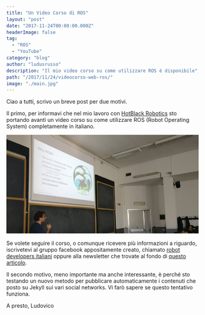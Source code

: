 ```yaml
---
title: "Un Video Corso di ROS"
layout: "post"
date: "2017-11-24T00:00:00.000Z"
headerImage: false
tag: 
  - "ROS"
  - "YouTube"
category: "blog"
author: "ludusrusso"
description: "Il mio video corso su come utilizzare ROS è disponibile"
path: "/2017/11/24/videocorso-web-ros/"
image: "./main.jpg"
---
```


Ciao a tutti,
scrivo un breve post per due motivi.

Il primo, per informavi che nel mio lavoro con [HotBlack Robotics](http://hotblackrobotics.com) sto portando avanti un video corso su come utilizzare ROS (Robot Operating System) completamente in italiano.

![Corso ROS](./main.jpg)

Se volete seguire il corso, o comunque ricevere più informazioni a riguardo, iscrivetevi al gruppo facebook appositamente creato, chiamato [robot developers italiani](https://www.facebook.com/groups/493163691070528/?ref=bookmarks) oppure alla newsletter che trovate al fondo di [questo articolo](https://hotblackrobotics.github.io/2017/11/20/slide-del-nostro-intervento-al-politecnico-di-torino-su-ros/).

Il secondo motivo, meno importante ma anche interessante, è perché sto testando un nuovo metodo per pubblicare automaticamente i contenuti che posto su Jekyll sui vari social networks. Vi farò sapere se questo tentativo funziona.

A presto,
Ludovico
